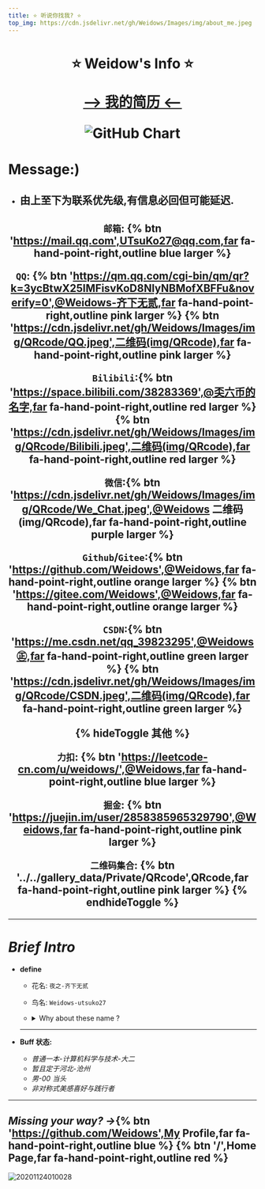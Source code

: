 ```yaml
---
title: ⭐ 听说你找我? ⭐
top_img: https://cdn.jsdelivr.net/gh/Weidows/Images/img/about_me.jpeg
---
```


<!--
 * @Author: Weidows
 * @Date: 2020-07-24 14:07:43
 * @LastEditors: Weidows
 * @LastEditTime: 2021-02-09 22:08:40
 * @FilePath: \Weidowsd:\Game\Github\Blog-private\source\tags\about.md
-->
<h1 align="center">

⭐️ Weidow's Info ⭐️

[--> 我的简历 <--](https://github.com/Weidows/Resume)

![GitHub Chart](http://ghchart.rshah.org/409ba5/Weidows)

</h1>

# Message:)

- ## 由上至下为联系优先级,有信息必回但可能延迟.

<h2 align="center">

`邮箱`: {% btn 'https://mail.qq.com',UTsuKo27@qq.com,far fa-hand-point-right,outline blue larger %}

`QQ`: {% btn 'https://qm.qq.com/cgi-bin/qm/qr?k=3ycBtwX25IMFisvKoD8NIyNBMofXBFFu&noverify=0',@Weidows-齐下无贰,far fa-hand-point-right,outline pink larger %} {% btn 'https://cdn.jsdelivr.net/gh/Weidows/Images/img/QRcode/QQ.jpeg',二维码(img/QRcode),far fa-hand-point-right,outline pink larger %}

`Bilibili`:{% btn 'https://space.bilibili.com/38283369',@奀六币的名字,far fa-hand-point-right,outline red larger %} {% btn 'https://cdn.jsdelivr.net/gh/Weidows/Images/img/QRcode/Bilibili.jpeg',二维码(img/QRcode),far fa-hand-point-right,outline red larger %}

`微信`:{% btn 'https://cdn.jsdelivr.net/gh/Weidows/Images/img/QRcode/We_Chat.jpeg',@Weidows 二维码(img/QRcode),far fa-hand-point-right,outline purple larger %}

`Github`/`Gitee`:{% btn 'https://github.com/Weidows',@Weidows,far fa-hand-point-right,outline orange larger %} {% btn 'https://gitee.com/Weidows',@Weidows,far fa-hand-point-right,outline orange larger %}

`CSDN`:{% btn 'https://me.csdn.net/qq_39823295',@Weidows㊣,far fa-hand-point-right,outline green larger %} {% btn 'https://cdn.jsdelivr.net/gh/Weidows/Images/img/QRcode/CSDN.jpeg',二维码(img/QRcode),far fa-hand-point-right,outline green larger %}

{% hideToggle 其他 %}

  `力扣`: {% btn 'https://leetcode-cn.com/u/weidows/',@Weidows,far fa-hand-point-right,outline blue larger %}

  `掘金`: {% btn 'https://juejin.im/user/2858385965329790',@Weidows,far fa-hand-point-right,outline pink larger %}

  `二维码集合`: {% btn '../../gallery_data/Private/QRcode',QRcode,far fa-hand-point-right,outline pink larger %}
{% endhideToggle %}

---

</h2>

# _Brief Intro_

- **define**

  - 花名: `夜之-齐下无贰`
  - 鸟名: `Weidows-utsuko27`
  - <details>
      <summary>Why about these name ?</summary>

      暗黑主义者,喜欢黑,喜欢夜,喜欢可能性的集合 ~ 夜之

      热爱运动,六块腹肌,肚脐下的两块没有 ~ 齐下无贰

      伟->Wei + Windows = Weidows (高中舍友给起的昵称,我挺喜欢的,一直在沿用)

      utsuko -> 真正意义上瞎起的,感觉好听,翻译过来是->凌子

      27 -> 0~99中我最喜欢的数,也是我的伪生日.

    </details>

  ***

- **Buff 状态:**

  - _普通一本-计算机科学与技术-大二_
  - _暂且定于河北-沧州_
  - _男-00 当头_
  - _非对称式美感喜好与践行者_

---

## _Missing your way? ->_{% btn 'https://github.com/Weidows',My Profile,far fa-hand-point-right,outline blue %} {% btn '/',Home Page,far fa-hand-point-right,outline red %}

![20201124010028](https://i.loli.net/2020/11/30/HigcC3IaqbeFSOW.jpg)

